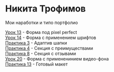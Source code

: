 # Никита Трофимов
Мои наработки и типо портфолио

[Урок 13](https://niktarion.github.io/lesson%2013/index.html "Готовая домашка") - Форма под pixel perfect  
[Урок 14](https://niktarion.github.io/lesson%2014/index.html "Готовая домашка") - Форма с применением шрифтов  
[Практика 3](https://niktarion.github.io/practika3/index.html "Готовый адаптив шапки") - Адаптив шапки  
[Практика 4](https://niktarion.github.io/practika4/index.html "Готовая секция с преимуществами") - Секция с преимуществами  
[Практика 8](https://niktarion.github.io/practika8/index.html "Готовая секция с отзывами") - Секция с отзывами  
[Урок 20](https://niktarion.github.io/lesson20/index.html "Готовая домашка") - Форма с примененинием видео-фона  
[Практика 13](https://niktarion.github.io/practika13/index.html "Готовый макет") - Готовый макет
